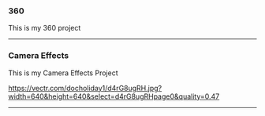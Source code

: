 ### 360

This is my 360 project

<script src="//360.vizor.io/scripts/embed.js" data-vizorurl="https://360.vizor.io/embed/v/y0xed" ></script>

***

### Camera Effects

This is my Camera Effects Project

https://vectr.com/docholiday1/d4rG8ugRH.jpg?width=640&height=640&select=d4rG8ugRHpage0&quality=0.47

***
